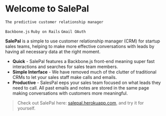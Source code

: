 # Welcome to SalePal

`The predictive customer relationship manager`

`Backbone.js` `Ruby on Rails` `Gmail OAuth`

**SalePal** is a simple to use customer relationship manager (CRM) for startup sales teams, helping to make more effective conversations with leads by having all necessary data at the right moment.

- **Quick** - SalePal features a Backbone.js front-end meaning super fast interactions and searches for sales team members.
- **Simple Interface** -  We have removed much of the clutter of traditional CRMs to let your sales staff make calls and emails.
- **Productive** - SalesPal eeps your sales team focused on what leads they need to call. All past emails and notes are stored in the same page making conversations with customers more meaningful.

> Check out SalePal here: <a href="https://salespal.herokuapp.com/" target="_blank">salepal.herokuapp.com</a>, and try it for yourself.

